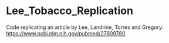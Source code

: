 # Lee_Tobacco_Replication
Code replicating an article by Lee, Landrine, Torres and Gregory: https://www.ncbi.nlm.nih.gov/pubmed/27609780
